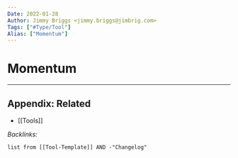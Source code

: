 ```yaml
---
Date: 2022-01-28
Author: Jimmy Briggs <jimmy.briggs@jimbrig.com>
Tags: ["#Type/Tool"]
Alias: ["Momentum"]
---
```


# Momentum

***

## Appendix: Related

- [[Tools]]

*Backlinks:*

```dataview
list from [[Tool-Template]] AND -"Changelog"
```